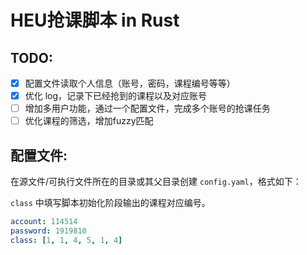 # HEU抢课脚本 in Rust

## TODO:

- [x] 配置文件读取个人信息（账号，密码，课程编号等等）
- [x] 优化 log，记录下已经抢到的课程以及对应账号
- [ ] 增加多用户功能，通过一个配置文件，完成多个账号的抢课任务
- [ ] 优化课程的筛选，增加fuzzy匹配

## 配置文件:

在源文件/可执行文件所在的目录或其父目录创建 `config.yaml`，格式如下：

`class` 中填写脚本初始化阶段输出的课程对应编号。
```yaml
account: 114514
password: 1919810
class: [1, 1, 4, 5, 1, 4]
```
